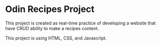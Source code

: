 # Odin Recipes Project

This project is created as real-time practice of developing a website that have CRUD ability to make a recipes content.

This project is using HTML, CSS, and Javascript.
